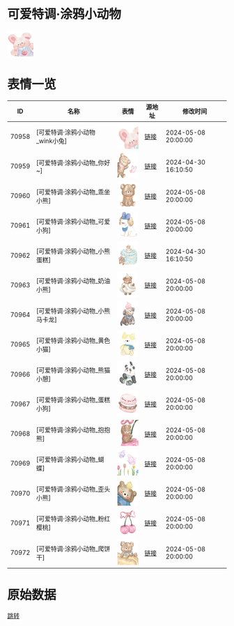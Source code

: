 # 可爱特调·涂鸦小动物

<img src="./cover.png" height="60" alt="cover" />

# 表情一览

|ID|名称|表情|源地址|修改时间|
|----|----|----|----|----|
|70958|[可爱特调·涂鸦小动物_wink小兔]|<img src="./pic/070958_%5B可爱特调·涂鸦小动物_wink小兔%5D.png" height="60" alt="wink小兔"/>|[链接](https://i0.hdslb.com/bfs/garb/355bac2099b1e95d62708e8da90a5715c0db8749.png)|2024-05-08 20:00:00|
|70959|[可爱特调·涂鸦小动物_你好~]|<img src="./pic/070959_%5B可爱特调·涂鸦小动物_你好~%5D.png" height="60" alt="你好~"/>|[链接](https://i0.hdslb.com/bfs/garb/38e4a39980c198aad7ddde7a9be4a273f8556d45.png)|2024-04-30 16:10:50|
|70960|[可爱特调·涂鸦小动物_乖坐小熊]|<img src="./pic/070960_%5B可爱特调·涂鸦小动物_乖坐小熊%5D.png" height="60" alt="乖坐小熊"/>|[链接](https://i0.hdslb.com/bfs/garb/b3afdb0d11b78c1b68ceba29826bfb33c81b5b73.png)|2024-05-08 20:00:00|
|70961|[可爱特调·涂鸦小动物_可爱小狗]|<img src="./pic/070961_%5B可爱特调·涂鸦小动物_可爱小狗%5D.png" height="60" alt="可爱小狗"/>|[链接](https://i0.hdslb.com/bfs/garb/a323ea08ef85e63938339807806aced77beee035.png)|2024-05-08 20:00:00|
|70962|[可爱特调·涂鸦小动物_小熊蛋糕]|<img src="./pic/070962_%5B可爱特调·涂鸦小动物_小熊蛋糕%5D.png" height="60" alt="小熊蛋糕"/>|[链接](https://i0.hdslb.com/bfs/garb/71bac0707e588e8f483043f60c759079655b28c2.png)|2024-04-30 16:10:50|
|70963|[可爱特调·涂鸦小动物_奶油小熊]|<img src="./pic/070963_%5B可爱特调·涂鸦小动物_奶油小熊%5D.png" height="60" alt="奶油小熊"/>|[链接](https://i0.hdslb.com/bfs/garb/554c19584f234e72eb70a3fb362fbaad3ddba105.png)|2024-05-08 20:00:00|
|70964|[可爱特调·涂鸦小动物_小熊马卡龙]|<img src="./pic/070964_%5B可爱特调·涂鸦小动物_小熊马卡龙%5D.png" height="60" alt="小熊马卡龙"/>|[链接](https://i0.hdslb.com/bfs/garb/03dc1bf3e8f7ca4f369ef3011d620f7a171d4e6e.png)|2024-05-08 20:00:00|
|70965|[可爱特调·涂鸦小动物_黄色小猫]|<img src="./pic/070965_%5B可爱特调·涂鸦小动物_黄色小猫%5D.png" height="60" alt="黄色小猫"/>|[链接](https://i0.hdslb.com/bfs/garb/f5ca5dbf4e1ac287c8e4501cf0402ac2493ccc5f.png)|2024-05-08 20:00:00|
|70966|[可爱特调·涂鸦小动物_熊猫小憩]|<img src="./pic/070966_%5B可爱特调·涂鸦小动物_熊猫小憩%5D.png" height="60" alt="熊猫小憩"/>|[链接](https://i0.hdslb.com/bfs/garb/cb40a3e8d36bed35fac82de6ac4ead2e022fdc56.png)|2024-05-08 20:00:00|
|70967|[可爱特调·涂鸦小动物_蛋糕小狗]|<img src="./pic/070967_%5B可爱特调·涂鸦小动物_蛋糕小狗%5D.png" height="60" alt="蛋糕小狗"/>|[链接](https://i0.hdslb.com/bfs/garb/57b5c0f0e9279b2faa377258c5ab9543c0903a56.png)|2024-05-08 20:00:00|
|70968|[可爱特调·涂鸦小动物_抱抱熊]|<img src="./pic/070968_%5B可爱特调·涂鸦小动物_抱抱熊%5D.png" height="60" alt="抱抱熊"/>|[链接](https://i0.hdslb.com/bfs/garb/ee75953c93d0ba043a01ab6255497d6d7ecf3c2a.png)|2024-05-08 20:00:00|
|70969|[可爱特调·涂鸦小动物_蝴蝶]|<img src="./pic/070969_%5B可爱特调·涂鸦小动物_蝴蝶%5D.png" height="60" alt="蝴蝶"/>|[链接](https://i0.hdslb.com/bfs/garb/4fe482f79affe72e2c92677d037d5528a494c4e0.png)|2024-05-08 20:00:00|
|70970|[可爱特调·涂鸦小动物_歪头小熊]|<img src="./pic/070970_%5B可爱特调·涂鸦小动物_歪头小熊%5D.png" height="60" alt="歪头小熊"/>|[链接](https://i0.hdslb.com/bfs/garb/38ada5259f2cfa2dc699a631aaf28cf2ca1de80a.png)|2024-05-08 20:00:00|
|70971|[可爱特调·涂鸦小动物_粉红樱桃]|<img src="./pic/070971_%5B可爱特调·涂鸦小动物_粉红樱桃%5D.png" height="60" alt="粉红樱桃"/>|[链接](https://i0.hdslb.com/bfs/garb/9e321ca1c93373dc4669c1fec06e8d3146a608ef.png)|2024-05-08 20:00:00|
|70972|[可爱特调·涂鸦小动物_爬饼干]|<img src="./pic/070972_%5B可爱特调·涂鸦小动物_爬饼干%5D.png" height="60" alt="爬饼干"/>|[链接](https://i0.hdslb.com/bfs/garb/55ad0104fa81631d185ca95a4fe6926f394e097c.png)|2024-05-08 20:00:00|

# 原始数据

[跳转](./raw.json)

